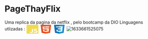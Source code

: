 # PageThayFlix
Uma replica da  pagina da netflix , pelo bootcamp da DIO 
Linguagens utlizadas :
  <img align="center" alt="Rafa-Js" height="30" width="40" src="https://raw.githubusercontent.com/devicons/devicon/master/icons/javascript/javascript-plain.svg">
  <img align="center" alt="Rafa-HTML" height="30" width="40" src="https://raw.githubusercontent.com/devicons/devicon/master/icons/html5/html5-original.svg">
  <img align="center" alt="Rafa-CSS" height="30" width="40" src="https://raw.githubusercontent.com/devicons/devicon/master/icons/css3/css3-original.svg">
![1633661525075](https://user-images.githubusercontent.com/89816724/140234811-9d1e35b2-d0e4-410c-bd3c-235a2ff0336d.jpg)
